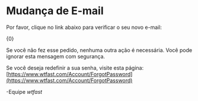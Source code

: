 # Mudança de E-mail

Por favor, clique no link abaixo para verificar o seu novo e-mail:

{0}

Se você não fez esse pedido, nenhuma outra ação é necessária. Você pode ignorar esta mensagem com segurança.

Se você deseja redefinir a sua senha, visite esta página: [https://www.wtfast.com/Account/ForgotPassword](https://www.wtfast.com/Account/ForgotPassword)

-Equipe *wtfast* 
